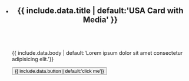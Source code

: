 <ul class="usa-card-group">
    <li class="tablet:grid-col-4 usa-card">
        <div class="usa-card__container">
            <header class="usa-card__header">
                <h2 class="usa-card__heading">{{ include.data.title | default:'USA Card with Media' }}</h2>
            </header>
            <div class="usa-card__media">
                <div class="usa-card__img">
                <img src="assets/img/prototype/{{ include.data.image | default:'road.jpg'}}" alt="">
                </div>
            </div>
            <div class="usa-card__body">
                <p> {{ include.data.body | default:'Lorem ipsum dolor sit amet consectetur adipisicing elit.'}}</p>
            </div>
            <div class="usa-card__footer">
                <button class="usa-button">{{ include.data.button | default:'click me'}}</button>
            </div>
        </div>
    </li>
</ul>
